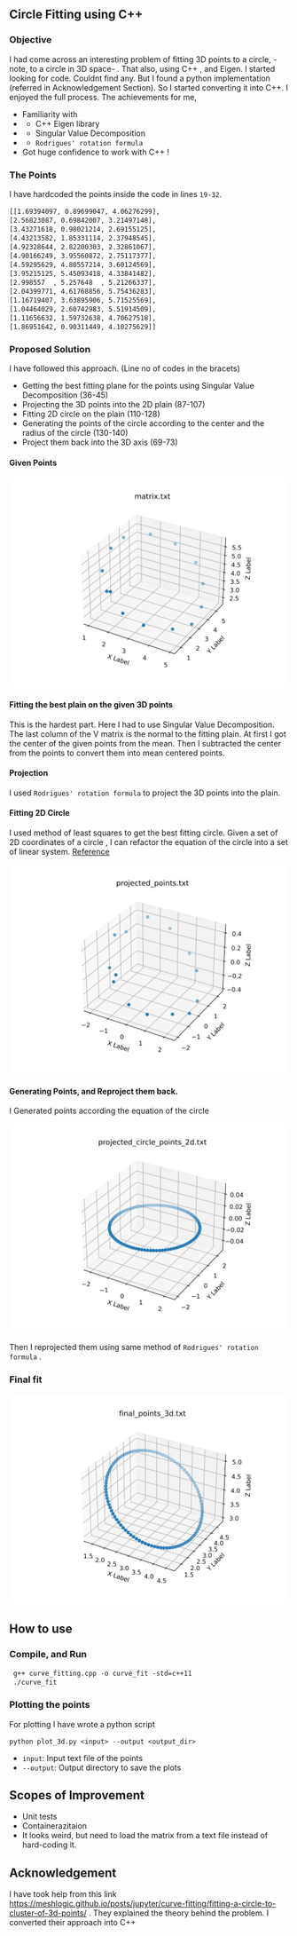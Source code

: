 
## Circle Fitting using C++


### Objective
I had come across an interesting problem of fitting 3D points to a circle, - note, to a circle in 3D space- . That also, using C++ , and Eigen. I started looking for code. Couldnt find any. But I found a python implementation (referred in Acknowledgement Section). So I started converting it into C++. I enjoyed the full process. The achievements for me, 

- Familiarity with
- - C++ Eigen library
- - Singular Value Decomposition
- -  `Rodrigues' rotation formula` 
- Got huge confidence to work with C++ ! 

### The Points

I have hardcoded the points inside the code in lines `19-32`.

```
[[1.69394097, 0.89699047, 4.06276299],
[2.56823087, 0.69842007, 3.21497148],
[3.43271618, 0.98021214, 2.69155125],
[4.43213582, 1.85331114, 2.37948545],
[4.92328644, 2.82200303, 2.32861067],
[4.90166249, 3.95560872, 2.75117377],
[4.59295629, 4.80557214, 3.60124569],
[3.95215125, 5.45093418, 4.33841482],
[2.998557  , 5.257648  , 5.21266337],
[2.04399771, 4.61768856, 5.75436283],
[1.16719407, 3.63895906, 5.71525569],
[1.04464029, 2.60742983, 5.51914509],
[1.11656632, 1.59732638, 4.70627518],
[1.86951642, 0.90311449, 4.10275629]]
```


### Proposed Solution


I have followed this approach. (Line no of codes in the bracets)

- Getting the best fitting plane for the points using Singular Value Decomposition (36-45)
- Projecting the 3D points into the 2D plain (87-107)
- Fitting 2D circle on the plain (110-128)
- Generating the points of the circle according to the center and the radius of the circle (130-140)
- Project them back into the 3D axis (69-73)


#### Given Points
![matrix](plot_dir/matrix.png)

#### Fitting the best plain on the given 3D points

This is the hardest part. Here I had to use Singular Value Decomposition. The last column of the V matrix is the normal to the fitting plain. At first I got the center of the given points from the mean. Then I subtracted the center from the points to convert them into mean centered points.

#### Projection 

I used `Rodrigues' rotation formula` to project the 3D points into the plain. 

#### Fitting 2D Circle

I used method of least squares to get the best fitting circle. Given a set of 2D coordinates of a circle , I can refactor the equation of the circle into a set of linear system. [Reference](https://meshlogic.github.io/posts/jupyter/curve-fitting/fitting-a-circle-to-cluster-of-3d-points/)

![projection](plot_dir/projected_points.png)

#### Generating Points, and Reproject them back.
I Generated points according the equation of the circle

![projection](plot_dir/projected_circle_points_2d.png)

Then I reprojected them using same method of `Rodrigues' rotation formula` . 

### Final fit

![final points](plot_dir/final_points_3d.png)

## How to use

### Compile, and Run

```
 g++ curve_fitting.cpp -o curve_fit -std=c++11
 ./curve_fit
 ```

 ### Plotting the points

 For plotting I have wrote a python script 

 ```
 python plot_3d.py <input> --output <output_dir>
 ```

 - `input`: Input text file of the points
 - `--output`: Output directory to save the plots

 ## Scopes of Improvement

 - Unit tests
 - Containerazitaion
 - It looks weird, but need to load the matrix from a text file instead of hard-coding it.


## Acknowledgement

I have took help from this link https://meshlogic.github.io/posts/jupyter/curve-fitting/fitting-a-circle-to-cluster-of-3d-points/ . They explained the theory behind the problem. I converted their approach into C++